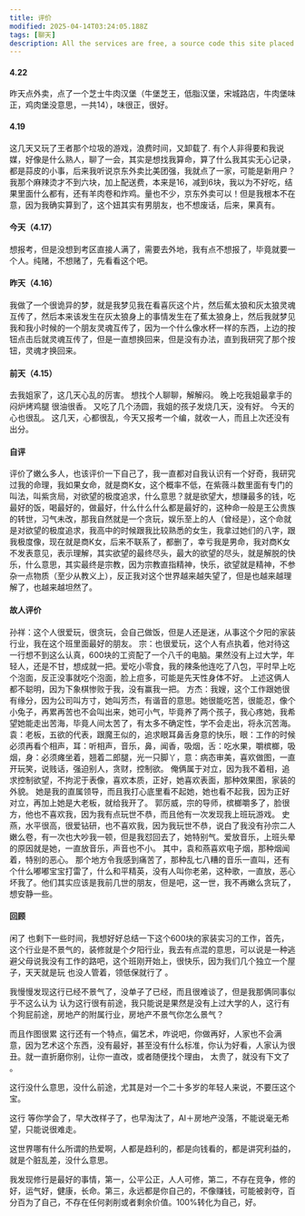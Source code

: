 ```yaml
---
title: 评价
modified: 2025-04-14T03:24:05.188Z
tags: [聊天]
description: All the services are free, a source code this site placed on github repository and intergration with netlify service, another service that you can use is github page for hosting your own static site.
---
```

#### 4.22
昨天点外卖，点了一个芝士牛肉汉堡（牛堡芝王，低脂汉堡，宋城路店，牛肉堡味正，鸡肉堡没意思，一共14），味很正，很好。
#### 4.19
这几天又玩了王者那个垃圾的游戏，浪费时间，又卸载了.
有个人非得要和我说媒，好像是什么熟人，聊了一会，其实是想找我算命，算了什么我其实无心记录，都是蒜皮的小事，后来我听说京东外卖比美团强，我就点了一家，可能是新用户？我那个麻辣烫才不到六块，加上配送费，本来是16，减到6块，我以为不好吃，结果里面什么都有，还有羊肉卷和炸鸡。量也不少，京东外卖可以！但是我根本不在意，因为我确实算到了，这个妞其实有男朋友，也不想废话，后来，果真有。
#### 今天（4.17）
想报考，但是没想到考区直接人满了，需要去外地，我有点不想报了，毕竟就要一个人。纯赌，不想赌了，先看看这个吧。
#### 昨天（4.16）
我做了一个很诡异的梦，就是我梦见我在看喜灰这个片，然后蕉太狼和灰太狼灵魂互传了，然后本来该发生在灰太狼身上的事情发生在了蕉太狼身上，然后我就梦见我和我小时候的一个朋友灵魂互传了，因为一个什么像水杯一样的东西，上边的按钮点击后就灵魂互传了，但是一直想换回来，但是没有办法，直到我研究了那个按钮，灵魂才换回来。
#### 前天（4.15）
去我姐家了，这几天心乱的厉害。
想找个人聊聊，解解闷。
晚上吃我姐最拿手的闷炉烤鸡腿
很油很香。
又吃了几个汤圆，我姐的孩子发烧几天，没有好。
今天的心也很乱。
这几天，心都很乱，今天又报考一个编，就收一人，而且上次还没有出分。
#### 自评
评价了嫩么多人，也该评价一下自己了，我一直都对自我认识有一个好奇，我研究过我的命理，我如果女命，就是商K女，这个概率不低，在紫薇斗数里面有专门的叫法，叫紫贪局，对欲望的极度追求，什么意思？就是欲望大，想赚最多的钱，吃最好的饭，喝最好的，做最好，什么什么什么都是最好的，这种命一般是王公贵族的转世，习气未改，那我自然就是一个贪玩，娱乐至上的人（曾经是），这个命就是对欲望的极度追求，我高中的时候跟我比较熟悉的女生，我拿过她们的八字，跟我极度像，现在就是商K女，后来不联系了，都删了，幸亏我是男命，我对商K女不发表意见，表示理解，其实欲望的最终尽头，最大的欲望的尽头，就是解脱的快乐，什么意思，其实最终是宗教，因为宗教直指精神，快乐，欲望就是精神，不参杂一点物质（至少从教义上），反正我对这个世界越来越失望了，但是也越来越理解了，也越来越坦然了。
#### 故人评价
孙祥：这个人很爱玩，很贪玩，会自己做饭，但是人还是迷，从事这个夕阳的家装行业，我在这个班里面最好的朋友。
宗：也很爱玩，这个人有点执着，他对待这一行想不到这么认真，600块的工资配了一个八千的电脑。果然没有上过大学，年轻人，还是不甘，想成就一把。爱吃小零食，我的辣条他连吃了八包，平时早上吃个泡面，反正没事就吃个泡面，脸上痘多，可能是先天性身体不好。
上述这俩人都不聪明，因为下象棋惨败于我，没有赢我一把。
方杰：我嫂，这个工作跟她很有缘分，因为公司叫方寸，她叫芳杰，有谐音的意思。她很能吃苦，很能忍，像个小兔子，再累再苦也不会叫出来，她可小气，毕竟养了两个孩子，我心疼她，我希望她能走出苦海，毕竟人间太苦了，有太多不确定性，学不会走出，将永沉苦海。
袁：老板，五欲的代表，跟魔王似的，追求眼耳鼻舌身意的快乐，眼：工作的时候必须再看个相声，耳：听相声，音乐，鼻，闻香，吸烟，舌：吃水果，嚼槟榔，吸烟，身：必须瘫坐着，翘着二郎腿，光一只脚丫，意：病态审美，喜欢做图，一直开玩笑，说贱话，强迫别人，贪财，控制欲。
俺俩属于对立，因为我不着相，追求控制欲望，不拘泥于表像，喜欢本质，正好，她喜欢表面，那种效果图，家装的外貌。
她是我的直属领导，而且我打心底里看不起她，她也看不起我，因为正好对立，再加上她是大老板，就给我开了。
郭厉威，宗的导师，槟榔嚼多了，脸很方，他也不喜欢我，因为我有点玩世不恭，而且他有一次发现我上班玩游戏。
史燕，水平很高，很爱钻研，也不喜欢我，因为我玩世不恭，说白了我没有孙宗二人嫩么卷，有一次也大吵我一顿，但是我怼回去了，她特别气。爱放音乐，上班头晕的原因就是她，一直放音乐，声音也不小。
其中，袁和燕喜欢电子烟，那种烟闻着，特别的恶心。
那个地方令我感到痛苦了，那种乱七八糟的音乐一直叫，还有个什么嘟嘟宝宝打雷了，什么和平精英，没有人叫你老弟，这种歌，一直放，恶心坏我了。他们其实应该是我前几世的朋友，但是吧，这一世，我不再嫩么贪玩了，想安静一些。
#### 回顾

闲了 也剩下一些时间，我想好好总结一下这个600块的家装实习的工作，首先，这个行业是不景气的，装修就是个夕阳行业，我去有点混的意思，可以说是一种逃避父母说我没有工作的路吧，这个班刚开始上，很快乐，因为我们几个独立一个屋子，天天就是玩 也没人管着，领低保就行了 。

我慢慢发现这行已经不景气了，没单子了已经，而且很难谈了，但是我那俩同事似乎不这么认为 认为这行很有前途，我只能说是果然是没有上过大学的人，这行有个狗屁前途，房地产的附属行业，房地产不景气你怎么景气？

而且作图很累 这行还有一个特点，偏艺术，咋说吧，你做再好，人家也不会满意，因为艺术这个东西，没有最好，甚至没有什么标准，你认为好看，人家认为很丑。就一直折磨你别，让你一直改，或者随便找个理由， 太贵了，就没有下文了 。

这行没什么意思，没什么前途，尤其是对一个二十多岁的年轻人来说，不要压这个宝。

这行 等你学会了，早大改样子了，也早淘汰了，AI＋房地产没落，不能说毫无希望，只能说很难走。

这世界哪有什么所谓的热爱啊，人都是趋利的，都是向钱看的，都是讲究利益的，就是个脏乱差，没什么意思。

我发现修行是最好的事情，第一，公平公正，人人可修，第二，不存在竞争，修的好，运气好，健康，长命。第三，永远都是你自己的，不像赚钱，可能被剥夺，百分百为了自己，不存在任何剥削或者剩余价值。100%转化为自己，好。
